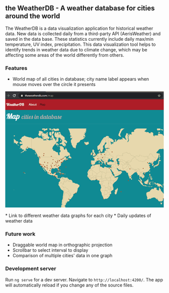 ## the WeatherDB - A weather database for cities around the world

The WeatherDB is a data visualization application for historical weather data. New data is collected daily from a third-party API (AerisWeather) and saved in the data base. These statistics currently include daily max/min temperature, UV index, precipitation. This data visualization tool helps to identify trends in weather data due to climate change, which may be affecting some areas of the world differently from others. 

### Features
* World map of all cities in database; city name label appears when mouse moves over the circle it presents
<p align="center">
  <img src="demo.gif" width="800">
</p>
* Link to different weather data graphs for each city
* Daily updates of weather data

### Future work
* Draggable world map in orthographic projection
* Scrollbar to select interval to display
* Comparison of multiple cities' data in one graph

### Development server
Run `ng serve` for a dev server. Navigate to `http://localhost:4200/`. The app will automatically reload if you change any of the source files.



